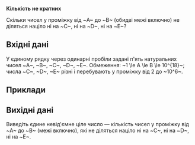 **Кількість не кратних**

Скільки чисел у проміжку від ~A~ до ~B~ (обидві межі включно) не діляться націло ні на ~C~, ні на ~D~, ні на ~E~?

## Вхідні дані
У єдиному рядку через одинарні пробіли задані п'ять натуральних чисел ~A~, ~B~, ~C~, ~D~, ~E~.
Обмеження: ~1 \le A \le B \le 10^{18}~; числа ~C~, ~D~, ~E~ різні і перебувають у проміжку від 2 до ~10^6~.

## Приклади

## Вихідні дані
Виведіть єдине невід'ємне ціле число — кількість чисел у проміжку від ~A~ до ~B~ (межі включно), які не діляться націло ні на ~C~, ні на ~D~, ні на ~E~.﻿
